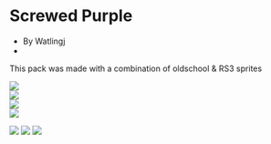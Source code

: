 # Screwed Purple
- By Watlingj
- 
This pack was made with a combination of oldschool & RS3 sprites


<img src="https://i.imgur.com/9yyKXvz.jpeg"><br/>
<img src="https://i.imgur.com/lnKuXLP.png"><br/>
<img src="https://i.imgur.com/4t75E6E.png"><br/>
<img src="https://i.imgur.com/9i70Zcn.png"><br/>

<img src="https://i.imgur.com/cJD7Ahw.png">
<img src="https://i.imgur.com/F0P8wFH.png"> <img src="https://i.imgur.com/vptwioj.png">
